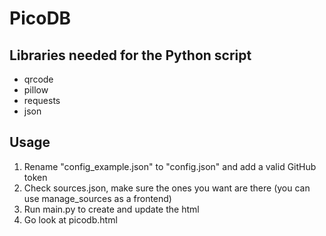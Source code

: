 # PicoDB

## Libraries needed for the Python script
- qrcode
- pillow
- requests
- json

## Usage
1. Rename "config_example.json" to "config.json" and add a valid GitHub token  
2. Check sources.json, make sure the ones you want are there (you can use manage_sources as a frontend)
3. Run main.py to create and update the html
5. Go look at picodb.html  
